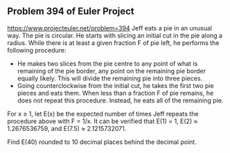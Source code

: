 ## Problem 394 of Euler Project 
https://www.projecteuler.net/problem=394
Jeff eats a pie in an unusual way.
The pie is circular. He starts with slicing an initial cut in the pie along a radius.
While there is at least a given fraction F of pie left, he performs the following procedure:
- He makes two slices from the pie centre to any point of what is remaining of the pie border, any point on the remaining pie border equally likely. This will divide the remaining pie into three pieces. 
- Going counterclockwise from the initial cut, he takes the first two pie pieces and eats them.
When less than a fraction F of pie remains, he does not repeat this procedure. Instead, he eats all of the remaining pie.




For x ≥ 1, let E(x) be the expected number of times Jeff repeats the procedure above with F = 1/x.
It can be verified that  E(1) = 1, E(2) ≈ 1.2676536759, and E(7.5) ≈ 2.1215732071.


Find E(40) rounded to 10 decimal places behind the decimal point.